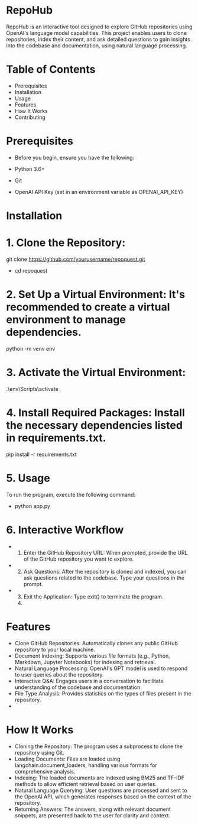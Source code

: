 # RepoHub
RepoHub is an interactive tool designed to explore GitHub repositories using OpenAI's language model capabilities. This project enables users to clone repositories, index their content, and ask detailed questions to gain insights into the codebase and documentation, using natural language processing.

# Table of Contents
* Prerequisites
* Installation
* Usage
* Features
* How It Works
* Contributing

# Prerequisites
* Before you begin, ensure you have the following:

* Python 3.6+
* Git
* OpenAI API Key (set in an environment variable as OPENAI_API_KEY)

# Installation

# 1. Clone the Repository:
git clone https://github.com/yourusername/repoquest.git
* cd repoquest
# 2. Set Up a Virtual Environment: It's recommended to create a virtual environment to manage dependencies.
python -m venv env

# 3. Activate the Virtual Environment:
.\env\Scripts\activate

# 4. Install Required Packages: Install the necessary dependencies listed in requirements.txt.
 pip install -r requirements.txt
 
# 5. Usage
To run the program, execute the following command:
* python app.py

# 6. Interactive Workflow
* 1. Enter the GitHub Repository URL: When prompted, provide the URL of the GitHub repository you want to explore.
* 2. Ask Questions: After the repository is cloned and indexed, you can ask questions related to the codebase. Type your questions in the prompt.
* 3. Exit the Application: Type exit() to terminate the program.
  4. 
# Features
* Clone GitHub Repositories: Automatically clones any public GitHub repository to your local machine.
* Document Indexing: Supports various file formats (e.g., Python, Markdown, Jupyter Notebooks) for indexing and retrieval.
* Natural Language Processing: OpenAI's GPT model is used to respond to user queries about the repository.
* Interactive Q&A: Engages users in a conversation to facilitate understanding of the codebase and documentation.
* File Type Analysis: Provides statistics on the types of files present in the repository.
* 
# How It Works
* Cloning the Repository: The program uses a subprocess to clone the repository using Git.
* Loading Documents: Files are loaded using langchain.document_loaders, handling various formats for comprehensive analysis.
* Indexing: The loaded documents are indexed using BM25 and TF-IDF methods to allow efficient retrieval based on user queries.
* Natural Language Querying: User questions are processed and sent to the OpenAI API, which generates responses based on the context of the repository.
* Returning Answers: The answers, along with relevant document snippets, are presented back to the user for clarity and context.
